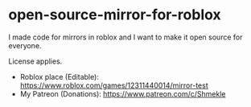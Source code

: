 # open-source-mirror-for-roblox
I made code for mirrors in roblox and I want to make it open source for everyone.

License applies.

- Roblox place (Editable): https://www.roblox.com/games/12311440014/mirror-test
- My Patreon (Donations): https://www.patreon.com/c/Shmekle
